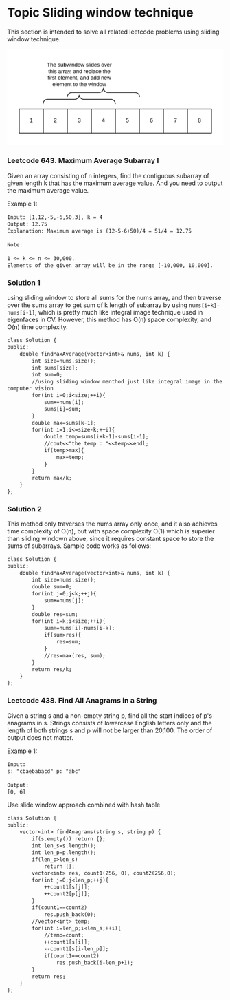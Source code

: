 # Topic Sliding window technique

This section is intended to solve all related leetcode problems using sliding window technique.

![Slide window approach](./slide_window.png)

### Leetcode 643. Maximum Average Subarray I

Given an array consisting of n integers, find the contiguous subarray of given length k that has the maximum average value. And you need to output the maximum average value.

Example 1:
```
Input: [1,12,-5,-6,50,3], k = 4
Output: 12.75
Explanation: Maximum average is (12-5-6+50)/4 = 51/4 = 12.75

Note:

1 <= k <= n <= 30,000.
Elements of the given array will be in the range [-10,000, 10,000].
```
### Solution 1
using sliding window to store all sums for the nums array, and then traverse over the sums array to get sum of k length of subarray by using `nums[i+k]-nums[i-1]`, which is pretty much like integral image technique used in eigenfaces in CV. However, this method has O(n) space complexity, and O(n) time complexity.
```
class Solution {
public:
    double findMaxAverage(vector<int>& nums, int k) {
        int size=nums.size();
        int sums[size];
        int sum=0;
        //using sliding window menthod just like integral image in the computer vision
        for(int i=0;i<size;++i){
            sum+=nums[i];
            sums[i]=sum;
        }
        double max=sums[k-1];
        for(int i=1;i<=size-k;++i){
            double temp=sums[i+k-1]-sums[i-1];
            //cout<<"the temp : "<<temp<<endl;
            if(temp>max){
                max=temp;
            }
        }
        return max/k;
    }
};
```
### Solution 2
This method only traverses the nums array only once, and it also achieves time complexity of O(n), but with space complexity O(1) which is superier than sliding windown above, since it requires constant space to store the sums of subarrays. Sample code works as follows:
```
class Solution {
public:
    double findMaxAverage(vector<int>& nums, int k) {
        int size=nums.size();
        double sum=0;
        for(int j=0;j<k;++j){
            sum+=nums[j];
        }
        double res=sum;
        for(int i=k;i<size;++i){
            sum+=nums[i]-nums[i-k];
            if(sum>res){
                res=sum;
            }
            //res=max(res, sum);
        }
        return res/k;
    }
};
```
### Leetcode 438. Find All Anagrams in a String
Given a string s and a non-empty string p, find all the start indices of p's anagrams in s.
Strings consists of lowercase English letters only and the length of both strings s and p will not be larger than 20,100.
The order of output does not matter.

Example 1:
```
Input:
s: "cbaebabacd" p: "abc"

Output:
[0, 6]
```

Use slide window approach combined with hash table
```
class Solution {
public:
    vector<int> findAnagrams(string s, string p) {
        if(s.empty()) return {};
        int len_s=s.length();
        int len_p=p.length();
        if(len_p>len_s)
            return {};
        vector<int> res, count1(256, 0), count2(256,0);
        for(int j=0;j<len_p;++j){
            ++count1[s[j]];
            ++count2[p[j]];
        }
        if(count1==count2)
            res.push_back(0);
        //vector<int> temp;
        for(int i=len_p;i<len_s;++i){
            //temp=count;
            ++count1[s[i]];
            --count1[s[i-len_p]];
            if(count1==count2)
                res.push_back(i-len_p+1);
        }
        return res;
    }
};
```